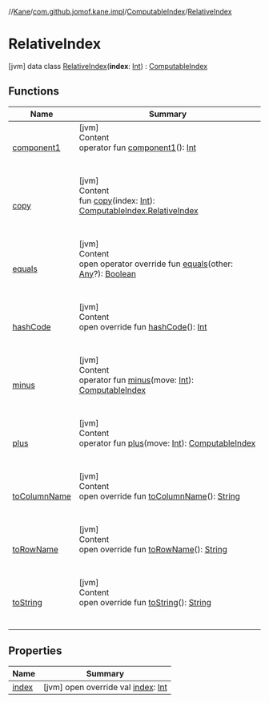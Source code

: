 //[Kane](../../../index.md)/[com.github.jomof.kane.impl](../../index.md)/[ComputableIndex](../index.md)/[RelativeIndex](index.md)



# RelativeIndex  
 [jvm] data class [RelativeIndex](index.md)(**index**: [Int](https://kotlinlang.org/api/latest/jvm/stdlib/kotlin/-int/index.html)) : [ComputableIndex](../index.md)   


## Functions  
  
|  Name|  Summary| 
|---|---|
| <a name="com.github.jomof.kane.impl/ComputableIndex.RelativeIndex/component1/#/PointingToDeclaration/"></a>[component1](component1.md)| <a name="com.github.jomof.kane.impl/ComputableIndex.RelativeIndex/component1/#/PointingToDeclaration/"></a>[jvm]  <br>Content  <br>operator fun [component1](component1.md)(): [Int](https://kotlinlang.org/api/latest/jvm/stdlib/kotlin/-int/index.html)  <br><br><br>
| <a name="com.github.jomof.kane.impl/ComputableIndex.RelativeIndex/copy/#kotlin.Int/PointingToDeclaration/"></a>[copy](copy.md)| <a name="com.github.jomof.kane.impl/ComputableIndex.RelativeIndex/copy/#kotlin.Int/PointingToDeclaration/"></a>[jvm]  <br>Content  <br>fun [copy](copy.md)(index: [Int](https://kotlinlang.org/api/latest/jvm/stdlib/kotlin/-int/index.html)): [ComputableIndex.RelativeIndex](index.md)  <br><br><br>
| <a name="kotlin/Any/equals/#kotlin.Any?/PointingToDeclaration/"></a>[equals](../../../com.github.jomof.kane.impl.types/-double-algebraic-type/index.md#%5Bkotlin%2FAny%2Fequals%2F%23kotlin.Any%3F%2FPointingToDeclaration%2F%5D%2FFunctions%2F-637547099)| <a name="kotlin/Any/equals/#kotlin.Any?/PointingToDeclaration/"></a>[jvm]  <br>Content  <br>open operator override fun [equals](../../../com.github.jomof.kane.impl.types/-double-algebraic-type/index.md#%5Bkotlin%2FAny%2Fequals%2F%23kotlin.Any%3F%2FPointingToDeclaration%2F%5D%2FFunctions%2F-637547099)(other: [Any](https://kotlinlang.org/api/latest/jvm/stdlib/kotlin/-any/index.html)?): [Boolean](https://kotlinlang.org/api/latest/jvm/stdlib/kotlin/-boolean/index.html)  <br><br><br>
| <a name="kotlin/Any/hashCode/#/PointingToDeclaration/"></a>[hashCode](../../../com.github.jomof.kane.impl.types/-double-algebraic-type/index.md#%5Bkotlin%2FAny%2FhashCode%2F%23%2FPointingToDeclaration%2F%5D%2FFunctions%2F-637547099)| <a name="kotlin/Any/hashCode/#/PointingToDeclaration/"></a>[jvm]  <br>Content  <br>open override fun [hashCode](../../../com.github.jomof.kane.impl.types/-double-algebraic-type/index.md#%5Bkotlin%2FAny%2FhashCode%2F%23%2FPointingToDeclaration%2F%5D%2FFunctions%2F-637547099)(): [Int](https://kotlinlang.org/api/latest/jvm/stdlib/kotlin/-int/index.html)  <br><br><br>
| <a name="com.github.jomof.kane.impl/ComputableIndex/minus/#kotlin.Int/PointingToDeclaration/"></a>[minus](../minus.md)| <a name="com.github.jomof.kane.impl/ComputableIndex/minus/#kotlin.Int/PointingToDeclaration/"></a>[jvm]  <br>Content  <br>operator fun [minus](../minus.md)(move: [Int](https://kotlinlang.org/api/latest/jvm/stdlib/kotlin/-int/index.html)): [ComputableIndex](../index.md)  <br><br><br>
| <a name="com.github.jomof.kane.impl/ComputableIndex/plus/#kotlin.Int/PointingToDeclaration/"></a>[plus](../plus.md)| <a name="com.github.jomof.kane.impl/ComputableIndex/plus/#kotlin.Int/PointingToDeclaration/"></a>[jvm]  <br>Content  <br>operator fun [plus](../plus.md)(move: [Int](https://kotlinlang.org/api/latest/jvm/stdlib/kotlin/-int/index.html)): [ComputableIndex](../index.md)  <br><br><br>
| <a name="com.github.jomof.kane.impl/ComputableIndex.RelativeIndex/toColumnName/#/PointingToDeclaration/"></a>[toColumnName](to-column-name.md)| <a name="com.github.jomof.kane.impl/ComputableIndex.RelativeIndex/toColumnName/#/PointingToDeclaration/"></a>[jvm]  <br>Content  <br>open override fun [toColumnName](to-column-name.md)(): [String](https://kotlinlang.org/api/latest/jvm/stdlib/kotlin/-string/index.html)  <br><br><br>
| <a name="com.github.jomof.kane.impl/ComputableIndex.RelativeIndex/toRowName/#/PointingToDeclaration/"></a>[toRowName](to-row-name.md)| <a name="com.github.jomof.kane.impl/ComputableIndex.RelativeIndex/toRowName/#/PointingToDeclaration/"></a>[jvm]  <br>Content  <br>open override fun [toRowName](to-row-name.md)(): [String](https://kotlinlang.org/api/latest/jvm/stdlib/kotlin/-string/index.html)  <br><br><br>
| <a name="com.github.jomof.kane.impl/ComputableIndex.RelativeIndex/toString/#/PointingToDeclaration/"></a>[toString](to-string.md)| <a name="com.github.jomof.kane.impl/ComputableIndex.RelativeIndex/toString/#/PointingToDeclaration/"></a>[jvm]  <br>Content  <br>open override fun [toString](to-string.md)(): [String](https://kotlinlang.org/api/latest/jvm/stdlib/kotlin/-string/index.html)  <br><br><br>


## Properties  
  
|  Name|  Summary| 
|---|---|
| <a name="com.github.jomof.kane.impl/ComputableIndex.RelativeIndex/index/#/PointingToDeclaration/"></a>[index](--index--.md)| <a name="com.github.jomof.kane.impl/ComputableIndex.RelativeIndex/index/#/PointingToDeclaration/"></a> [jvm] open override val [index](--index--.md): [Int](https://kotlinlang.org/api/latest/jvm/stdlib/kotlin/-int/index.html)   <br>

